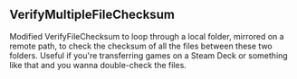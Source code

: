 ## VerifyMultipleFileChecksum
Modified VerifyFileChecksum to loop through a local folder, mirrored on a remote path, to check the checksum of all the files between these two folders. Useful if you're transferring games on a Steam Deck or something like that and you wanna double-check the files.
